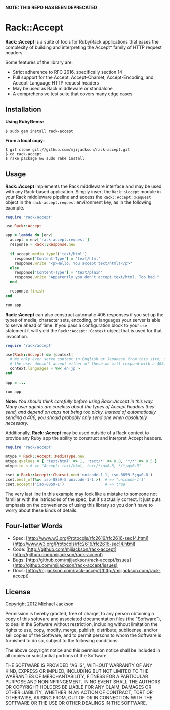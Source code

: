 **NOTE: THIS REPO HAS BEEN DEPRECATED**

# Rack::Accept

**Rack::Accept** is a suite of tools for Ruby/Rack applications that eases the
complexity of building and interpreting the Accept* family of HTTP request
headers.

Some features of the library are:

  * Strict adherence to RFC 2616, specifically section 14
  * Full support for the Accept, Accept-Charset, Accept-Encoding, and
    Accept-Language HTTP request headers
  * May be used as Rack middleware or standalone
  * A comprehensive test suite that covers many edge cases

## Installation

**Using RubyGems:**

    $ sudo gem install rack-accept

**From a local copy:**

    $ git clone git://github.com/mjijackson/rack-accept.git
    $ cd rack-accept
    $ rake package && sudo rake install

## Usage

**Rack::Accept** implements the Rack middleware interface and may be used with any
Rack-based application. Simply insert the `Rack::Accept` module in your Rack
middleware pipeline and access the `Rack::Accept::Request` object in the
`rack-accept.request` environment key, as in the following example.

```ruby
require 'rack/accept'

use Rack::Accept

app = lambda do |env|
  accept = env['rack-accept.request']
  response = Rack::Response.new

  if accept.media_type?('text/html')
    response['Content-Type'] = 'text/html'
    response.write "<p>Hello. You accept text/html!</p>"
  else
    response['Content-Type'] = 'text/plain'
    response.write "Apparently you don't accept text/html. Too bad."
  end

  response.finish
end

run app
```

**Rack::Accept** can also construct automatic 406 responses if you set up the types
of media, character sets, encoding, or languages your server is able to serve
ahead of time. If you pass a configuration block to your `use` statement it will
yield the `Rack::Accept::Context` object that is used for that invocation.

```ruby
require 'rack/accept'

use(Rack::Accept) do |context|
  # We only ever serve content in English or Japanese from this site, so if
  # the user doesn't accept either of these we will respond with a 406.
  context.languages = %w< en jp >
end

app = ...

run app
```

**Note:** _You should think carefully before using Rack::Accept in this way.
Many user agents are careless about the types of Accept headers they send, and
depend on apps not being too picky. Instead of automatically sending a 406, you
should probably only send one when absolutely necessary._

Additionally, **Rack::Accept** may be used outside of a Rack context to provide
any Ruby app the ability to construct and interpret Accept headers.

```ruby
require 'rack/accept'

mtype = Rack::Accept::MediaType.new
mtype.qvalues = { 'text/html' => 1, 'text/*' => 0.8, '*/*' => 0.5 }
mtype.to_s # => "Accept: text/html, text/*;q=0.8, */*;q=0.5"

cset = Rack::Accept::Charset.new('unicode-1-1, iso-8859-5;q=0.8')
cset.best_of(%w< iso-8859-5 unicode-1-1 >)  # => "unicode-1-1"
cset.accept?('iso-8859-1')                  # => true
```

The very last line in this example may look like a mistake to someone not
familiar with the intricacies of the spec, but it's actually correct. It
just puts emphasis on the convenience of using this library so you don't
have to worry about these kinds of details.

## Four-letter Words

  - Spec: [http://www.w3.org/Protocols/rfc2616/rfc2616-sec14.html](http://www.w3.org/Protocols/rfc2616/rfc2616-sec14.html)
  - Code: [http://github.com/mjijackson/rack-accept](http://github.com/mjijackson/rack-accept)
  - Bugs: [http://github.com/mjijackson/rack-accept/issues](http://github.com/mjijackson/rack-accept/issues)
  - Docs: [http://mjijackson.com/rack-accept](http://mjijackson.com/rack-accept)

## License

Copyright 2012 Michael Jackson

Permission is hereby granted, free of charge, to any person obtaining a copy
of this software and associated documentation files (the "Software"), to deal
in the Software without restriction, including without limitation the rights
to use, copy, modify, merge, publish, distribute, sublicense, and/or sell
copies of the Software, and to permit persons to whom the Software is
furnished to do so, subject to the following conditions:

The above copyright notice and this permission notice shall be included in
all copies or substantial portions of the Software.

THE SOFTWARE IS PROVIDED "AS IS", WITHOUT WARRANTY OF ANY KIND, EXPRESS OR
IMPLIED, INCLUDING BUT NOT LIMITED TO THE WARRANTIES OF MERCHANTABILITY,
FITNESS FOR A PARTICULAR PURPOSE AND NONINFRINGEMENT. IN NO EVENT SHALL THE
AUTHORS OR COPYRIGHT HOLDERS BE LIABLE FOR ANY CLAIM, DAMAGES OR OTHER
LIABILITY, WHETHER IN AN ACTION OF CONTRACT, TORT OR OTHERWISE, ARISING FROM,
OUT OF OR IN CONNECTION WITH THE SOFTWARE OR THE USE OR OTHER DEALINGS IN
THE SOFTWARE.
